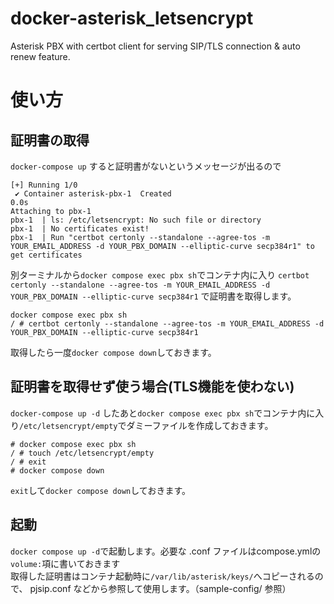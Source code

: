 # docker-asterisk_letsencrypt
Asterisk PBX with certbot client for serving SIP/TLS connection &amp; auto renew feature.

# 使い方
## 証明書の取得
`docker-compose up` すると証明書がないというメッセージが出るので
```
[+] Running 1/0
 ✔ Container asterisk-pbx-1  Created                                                                                                                                                 0.0s
Attaching to pbx-1
pbx-1  | ls: /etc/letsencrypt: No such file or directory
pbx-1  | No certificates exist!
pbx-1  | Run "certbot certonly --standalone --agree-tos -m YOUR_EMAIL_ADDRESS -d YOUR_PBX_DOMAIN --elliptic-curve secp384r1" to get certificates
```
別ターミナルから`docker compose exec pbx sh`でコンテナ内に入り `certbot certonly --standalone --agree-tos -m YOUR_EMAIL_ADDRESS -d YOUR_PBX_DOMAIN --elliptic-curve secp384r1` で証明書を取得します。
```
docker compose exec pbx sh
/ # certbot certonly --standalone --agree-tos -m YOUR_EMAIL_ADDRESS -d YOUR_PBX_DOMAIN --elliptic-curve secp384r1
```
取得したら一度`docker compose down`しておきます。
## 証明書を取得せず使う場合(TLS機能を使わない)
`docker-compose up -d` したあと`docker compose exec pbx sh`でコンテナ内に入り`/etc/letsencrypt/empty`でダミーファイルを作成しておきます。

```
# docker compose exec pbx sh
/ # touch /etc/letsencrypt/empty
/ # exit
# docker compose down
```
`exit`して`docker compose down`しておきます。
## 起動
`docker compose up -d`で起動します。必要な .conf ファイルはcompose.ymlの`volume:`項に書いておきます  
取得した証明書はコンテナ起動時に`/var/lib/asterisk/keys/`へコピーされるので、 pjsip.conf などから参照して使用します。（sample-config/ 参照）
